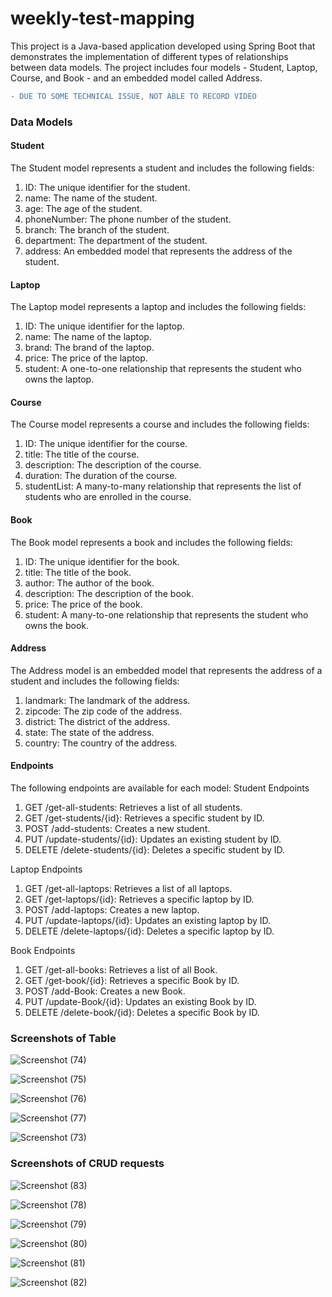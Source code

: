 # weekly-test-mapping
This project is a Java-based application developed using Spring Boot that demonstrates the implementation of different types of relationships between data models. The project includes four models - Student, Laptop, Course, and Book - and an embedded model called Address.

```diff
- DUE TO SOME TECHNICAL ISSUE, NOT ABLE TO RECORD VIDEO
```

### Data Models
#### Student
The Student model represents a student and includes the following fields:
1. ID: The unique identifier for the student.
2. name: The name of the student.
3. age: The age of the student.
4. phoneNumber: The phone number of the student.
5. branch: The branch of the student.
6. department: The department of the student.
7. address: An embedded model that represents the address of the student.

#### Laptop
The Laptop model represents a laptop and includes the following fields:
1. ID: The unique identifier for the laptop.
2. name: The name of the laptop.
3. brand: The brand of the laptop.
4. price: The price of the laptop.
5. student: A one-to-one relationship that represents the student who owns the laptop.

#### Course
The Course model represents a course and includes the following fields:
1. ID: The unique identifier for the course.
2. title: The title of the course.
3. description: The description of the course.
4. duration: The duration of the course.
5. studentList: A many-to-many relationship that represents the list of students who are enrolled in the course.

#### Book
The Book model represents a book and includes the following fields:
1. ID: The unique identifier for the book.
2. title: The title of the book.
3. author: The author of the book.
4. description: The description of the book.
5. price: The price of the book.
6. student: A many-to-one relationship that represents the student who owns the book.

#### Address
The Address model is an embedded model that represents the address of a student and includes the following fields:
1. landmark: The landmark of the address.
2. zipcode: The zip code of the address.
3. district: The district of the address.
4. state: The state of the address.
5. country: The country of the address.

#### Endpoints
The following endpoints are available for each model:
Student Endpoints
1. GET /get-all-students: Retrieves a list of all students.
2. GET /get-students/{id}: Retrieves a specific student by ID.
3. POST /add-students: Creates a new student.
4. PUT /update-students/{id}: Updates an existing student by ID.
5. DELETE /delete-students/{id}: Deletes a specific student by ID.

Laptop Endpoints
1. GET /get-all-laptops: Retrieves a list of all laptops.
2. GET /get-laptops/{id}: Retrieves a specific laptop by ID.
3. POST /add-laptops: Creates a new laptop.
4. PUT /update-laptops/{id}: Updates an existing laptop by ID.
5. DELETE /delete-laptops/{id}: Deletes a specific laptop by ID.

Book Endpoints
1. GET /get-all-books: Retrieves a list of all Book.
2. GET /get-book/{id}: Retrieves a specific Book by ID.
3. POST /add-Book: Creates a new Book.
4. PUT /update-Book/{id}: Updates an existing Book by ID.
5. DELETE /delete-book/{id}: Deletes a specific Book by ID.

### Screenshots of Table

![Screenshot (74)](https://user-images.githubusercontent.com/41718548/221421846-503e5bb2-64e1-476c-8404-34cc51c69732.png)

![Screenshot (75)](https://user-images.githubusercontent.com/41718548/221421854-d86feef0-ea8b-4c01-9ea7-eb9b6b5d26ed.png)

![Screenshot (76)](https://user-images.githubusercontent.com/41718548/221421860-0bc6f79f-ae72-4810-9e28-3f9a887c5f72.png)

![Screenshot (77)](https://user-images.githubusercontent.com/41718548/221421863-02291d09-29f8-4913-b210-4c2b6daf7be1.png)

![Screenshot (73)](https://user-images.githubusercontent.com/41718548/221421867-b28c7589-b913-403b-81ee-21afd7445fb1.png)

### Screenshots of CRUD requests

![Screenshot (83)](https://user-images.githubusercontent.com/41718548/221421947-b49118e5-1fa1-45d8-a254-71fdff11a406.png)

![Screenshot (78)](https://user-images.githubusercontent.com/41718548/221421950-ff584543-5828-4fde-9daa-58b88cfeafef.png)

![Screenshot (79)](https://user-images.githubusercontent.com/41718548/221421953-14aa70a1-9213-4274-97ff-30eeeec789e8.png)

![Screenshot (80)](https://user-images.githubusercontent.com/41718548/221421960-3713b4a4-b36a-48c9-9755-21f3ebb9a864.png)

![Screenshot (81)](https://user-images.githubusercontent.com/41718548/221421963-54339f10-5a9f-4269-8d5f-aef8b383761a.png)

![Screenshot (82)](https://user-images.githubusercontent.com/41718548/221421939-2a5beae7-5541-4732-85f1-a926efd17771.png)
